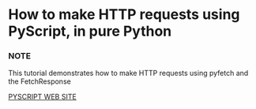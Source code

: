 # How to make HTTP requests using PyScript, in pure Python

### NOTE
This tutorial demonstrates how to make HTTP requests using pyfetch and the FetchResponse

[PYSCRIPT WEB SITE](https://docs.pyscript.net/latest/guides/http-requests.html#:~:text=Pyodide%2C%20the%20interpreter%20that%20underlies,JavaScript%20fetch%20API%20(docs).)